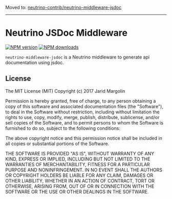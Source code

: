 Moved to: [neutrino-contrib/neutrino-middleware-jsdoc](https://github.com/jaridmargolin/neutrino-contrib/tree/master/packages/neutrino-middleware-jsdoc)

---

# Neutrino JSDoc Middleware
[![NPM version][npm-image]][npm-url] [![NPM downloads][npm-downloads]][npm-url]

`neutrino-middleware-jsdoc` is a Neutrino middleware to generate api documentation using jsdoc.

[npm-image]: https://img.shields.io/npm/v/neutrino-middleware-jsdoc.svg
[npm-downloads]: https://img.shields.io/npm/dt/neutrino-middleware-jsdoc.svg
[npm-url]: https://npmjs.org/package/neutrino-middleware-jsdoc

## License

The MIT License (MIT) Copyright (c) 2017 Jarid Margolin

Permission is hereby granted, free of charge, to any person obtaining a copy of this software and associated documentation files (the "Software"), to deal in the Software without restriction, including without limitation the rights to use, copy, modify, merge, publish, distribute, sublicense, and/or sell copies of the Software, and to permit persons to whom the Software is furnished to do so, subject to the following conditions:

The above copyright notice and this permission notice shall be included in all copies or substantial portions of the Software.

THE SOFTWARE IS PROVIDED "AS IS", WITHOUT WARRANTY OF ANY KIND, EXPRESS OR IMPLIED, INCLUDING BUT NOT LIMITED TO THE WARRANTIES OF MERCHANTABILITY, FITNESS FOR A PARTICULAR PURPOSE AND NONINFRINGEMENT. IN NO EVENT SHALL THE AUTHORS OR COPYRIGHT HOLDERS BE LIABLE FOR ANY CLAIM, DAMAGES OR OTHER LIABILITY, WHETHER IN AN ACTION OF CONTRACT, TORT OR OTHERWISE, ARISING FROM, OUT OF OR IN CONNECTION WITH THE SOFTWARE OR THE USE OR OTHER DEALINGS IN THE SOFTWARE.

